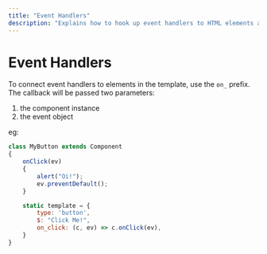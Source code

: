 ```yaml
---
title: "Event Handlers"
description: "Explains how to hook up event handlers to HTML elements and nested components"
---
```

# Event Handlers

To connect event handlers to elements in the template, use the `on_` prefix. 
The callback will be passed two parameters:

1. the component instance
2. the event object

eg: 

```javascript
class MyButton extends Component
{
    onClick(ev)
    {
        alert("Oi!");
        ev.preventDefault();
    }

    static template = {
        type: 'button',
        $: "Click Me!",
        on_click: (c, ev) => c.onClick(ev),
    }
}
```
